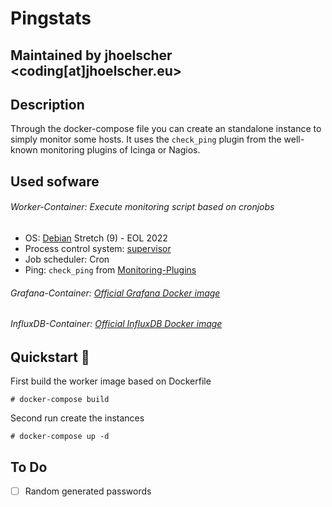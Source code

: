 # Pingstats

Maintained by jhoelscher <coding[at]jhoelscher.eu>
-----

## Description
Through the docker-compose file you can create an standalone instance to simply monitor some hosts. It uses the `check_ping` plugin from the well-known monitoring plugins of Icinga or Nagios. 

## Used sofware

###### Worker-Container: Execute monitoring script based on cronjobs
* OS: [Debian](https://www.debian.org/index.de.html) Stretch (9) - EOL 2022
* Process control system: [supervisor](http://supervisord.org/)
* Job scheduler: Cron
* Ping: `check_ping` from [Monitoring-Plugins](https://www.monitoring-plugins.org/)

###### Grafana-Container: [Official Grafana Docker image](https://hub.docker.com/r/grafana/grafana/)
###### InfluxDB-Container: [Official InfluxDB Docker image](https://hub.docker.com/_/influxdb/)

## Quickstart :rocket:

First build the worker image based on Dockerfile
```shell
# docker-compose build
```

Second run create the instances
```shell
# docker-compose up -d
```



## To Do

- [ ] Random generated passwords
